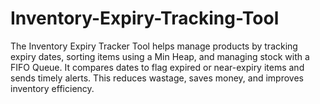 # Inventory-Expiry-Tracking-Tool
The Inventory Expiry Tracker Tool helps manage products by tracking expiry dates, sorting items using a Min Heap, and managing stock with a FIFO Queue. It compares dates to flag expired or near-expiry items and sends timely alerts. This reduces wastage, saves money, and improves inventory efficiency.

